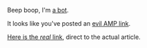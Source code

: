 Beep boop, I'm [a bot](https://github.com/mlda065/paragraphiser_bot_aws/tree/amp).

It looks like you've posted an [evil AMP link](https://www.theregister.co.uk/2017/05/19/open_source_insider_google_amp_bad_bad_bad).

[Here is the *real* link](https://www.example.com/test), direct to the actual article.
